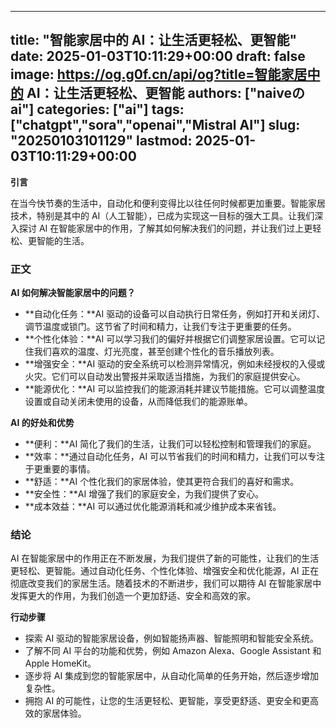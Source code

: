 
---
title: "智能家居中的 AI：让生活更轻松、更智能"
date: 2025-01-03T10:11:29+00:00
draft: false
image: https://og.g0f.cn/api/og?title=智能家居中的 AI：让生活更轻松、更智能
authors: ["naiveのai"]
categories: ["ai"]
tags: ["chatgpt","sora","openai","Mistral AI"]
slug: "20250103101129"
lastmod: 2025-01-03T10:11:29+00:00
---
**引言**

在当今快节奏的生活中，自动化和便利变得比以往任何时候都更加重要。智能家居技术，特别是其中的 AI（人工智能），已成为实现这一目标的强大工具。让我们深入探讨 AI 在智能家居中的作用，了解其如何解决我们的问题，并让我们过上更轻松、更智能的生活。

### 正文

**AI 如何解决智能家居中的问题？**

* **自动化任务：**AI 驱动的设备可以自动执行日常任务，例如打开和关闭灯、调节温度或锁门。这节省了时间和精力，让我们专注于更重要的任务。
* **个性化体验：**AI 可以学习我们的偏好并根据它们调整家居设置。它可以记住我们喜欢的温度、灯光亮度，甚至创建个性化的音乐播放列表。
* **增强安全：**AI 驱动的安全系统可以检测异常情况，例如未经授权的入侵或火灾。它们可以自动发出警报并采取适当措施，为我们的家庭提供安心。
* **能源优化：**AI 可以监控我们的能源消耗并建议节能措施。它可以调整温度设置或自动关闭未使用的设备，从而降低我们的能源账单。

**AI 的好处和优势**

* **便利：**AI 简化了我们的生活，让我们可以轻松控制和管理我们的家庭。
* **效率：**通过自动化任务，AI 可以节省我们的时间和精力，让我们可以专注于更重要的事情。
* **舒适：**AI 个性化我们的家居体验，使其更符合我们的喜好和需求。
* **安全性：**AI 增强了我们的家庭安全，为我们提供了安心。
* **成本效益：**AI 可以通过优化能源消耗和减少维护成本来省钱。

### 结论

AI 在智能家居中的作用正在不断发展，为我们提供了新的可能性，让我们的生活更轻松、更智能。通过自动化任务、个性化体验、增强安全和优化能源，AI 正在彻底改变我们的家居生活。随着技术的不断进步，我们可以期待 AI 在智能家居中发挥更大的作用，为我们创造一个更加舒适、安全和高效的家。

**行动步骤**

* 探索 AI 驱动的智能家居设备，例如智能扬声器、智能照明和智能安全系统。
* 了解不同 AI 平台的功能和优势，例如 Amazon Alexa、Google Assistant 和 Apple HomeKit。
* 逐步将 AI 集成到您的智能家居中，从自动化简单的任务开始，然后逐步增加复杂性。
* 拥抱 AI 的可能性，让您的生活更轻松、更智能，享受更舒适、更安全和更高效的家居体验。
